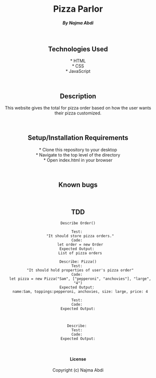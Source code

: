 # <div align="center"> **Pizza Parlor**</div>

#### <div align="center"> *By Najma Abdi* </div>  
<p>&nbsp;</p>

## <div align="center"> Technologies Used
<div align="center">* HTML
<div align="center">* CSS
<div align="center">* JavaScript 

<p>&nbsp;</p>

## <div align="center"> Description </div>
<div align="center"> This website gives the total for pizza order based on how the user wants their pizza customized.</div>
<p>&nbsp;</p>


## <div align="center">Setup/Installation Requirements 
<div align="center">* Clone this repository to your desktop 
<div align="center">* Navigate to the top level of the directory
<div align="center">* Open index.html in your browser 
<p>&nbsp;</p>


## <div align="center"> Known bugs </div>

<p>&nbsp;</p>


## <div align="center"> TDD </div>
    Describe Order()

    Test: 
      "It should store pizza orders."
    Code: 
      let order = new Order
    Expected Output: 
      List of pizza orders

    Describe: Pizza()
    Test: 
      "It should hold properties of user's pizza order"
    Code: 
      let pizza = new Pizza("Sam", ["pepperoni", "anchovies"], "large", "4")
    Expected Output: 
      name:Sam, toppings:pepperoni, anchovies, size: large, price: 4

    Test: 
    Code: 
    Expected Output:



    Describe: 
    Test: 
    Code: 
    Expected Output:
<p>&nbsp;</p>

#### License

Copyright (c)  Najma Abdi